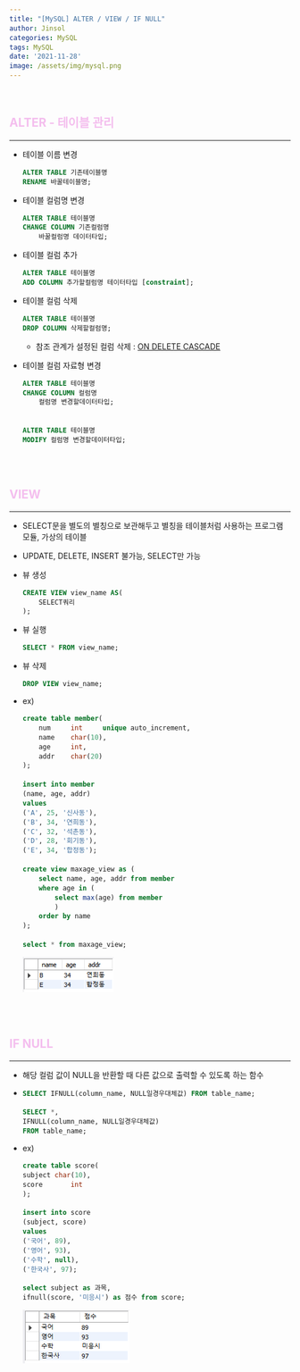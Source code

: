 ```yaml
---
title: "[MySQL] ALTER / VIEW / IF NULL"
author: Jinsol
categories: MySQL
tags: MySQL
date: '2021-11-28'
image: /assets/img/mysql.png
---
```


<br>

## <span style="color:#F4BEEE">ALTER - 테이블 관리</span>
<hr>

- 테이블 이름 변경

    ```sql
    ALTER TABLE 기존테이블명
    RENAME 바꿀테이블명;
    ```

- 테이블 컬럼명 변경

    ```sql
    ALTER TABLE 테이블명
    CHANGE COLUMN 기존컬럼명
        바꿀컬럼명 데이터타입;
    ```

- 테이블 컬럼 추가

    ```sql
    ALTER TABLE 테이블명
    ADD COLUMN 추가할컬럼명 테이터타입 [constraint];
    ```

- 테이블 컬럼 삭제

    ```sql
    ALTER TABLE 테이블명
    DROP COLUMN 삭제할컬럼명;
    ```

    - 참조 관계가 설정된 컬럼 삭제 : [ON DELETE CASCADE](https://losuif.github.io/2021/11/22/mysql07.html)

- 테이블 컬럼 자료형 변경

    ```sql
    ALTER TABLE 테이블명
    CHANGE COLUMN 컬럼명
        컬럼명 변경할데이터타입;


    ALTER TABLE 테이블명
    MODIFY 컬럼명 변경할데이터타입;
    ```

<br>
<br>

## <span style="color:#F4BEEE">VIEW</span>
<hr>

- SELECT문을 별도의 별칭으로 보관해두고 별칭을 테이블처럼 사용하는 프로그램 모듈, 가상의 테이블

- UPDATE, DELETE, INSERT 불가능, SELECT만 가능

- 뷰 생성

    ```sql
    CREATE VIEW view_name AS(
        SELECT쿼리
    );
    ```

- 뷰 실행

    ```sql
    SELECT * FROM view_name;
    ```

- 뷰 삭제

    ```sql
    DROP VIEW view_name;
    ```

- ex)

    ```sql
    create table member(
        num		int		unique auto_increment,
        name	char(10),
        age		int,
        addr	char(20)
    );

    insert into member
    (name, age, addr)
    values
    ('A', 25, '신사동'),
    ('B', 34, '연희동'),
    ('C', 32, '석촌동'),
    ('D', 28, '회기동'),
    ('E', 34, '합정동');

    create view maxage_view as (
        select name, age, addr from member 
        where age in (
            select max(age) from member
            )
        order by name
    );

    select * from maxage_view;
    ```

    ![](/assets/img/view.PNG)


<br>
<br>

## <span style="color:#F4BEEE">IF NULL</span>
<hr>

- 해당 컬럼 값이 NULL을 반환할 때 다른 값으로 출력할 수 있도록 하는 함수

-   ```sql
    SELECT IFNULL(column_name, NULL일경우대체값) FROM table_name;

    SELECT *,
    IFNULL(column_name, NULL일경우대체값) 
    FROM table_name;
    ```

- ex)

    ```sql
    create table score(
    subject	char(10),
    score		int
    );

    insert into score
    (subject, score)
    values
    ('국어', 89),
    ('영어', 93),
    ('수학', null),
    ('한국사', 97);

    select subject as 과목, 
    ifnull(score, '미응시') as 점수 from score;
    ```

    ![](/assets/img/ifnull.PNG)